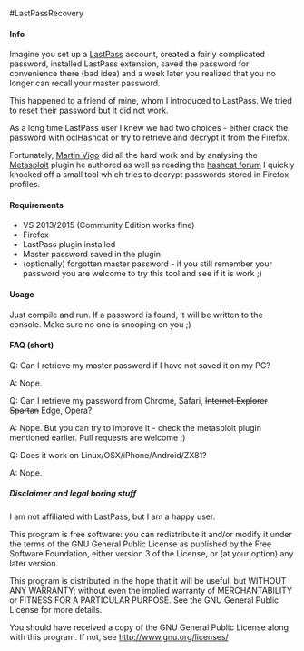 #LastPassRecovery

#### Info

Imagine you set up a [LastPass](https://www.lastpass.com) account, created a fairly complicated password, installed LastPass extension, 
saved the password for convenience there (bad idea) and a week later you realized that you no longer can recall your master password.

This happened to a friend of mine, whom I introduced to LastPass. We tried to reset their password but it did not work.

As a long time LastPass user I knew we had two choices - either crack the password with oclHashcat or try to retrieve and decrypt it from the Firefox.

Fortunately, [Martin Vigo](http://www.martinvigo.com/a-look-into-lastpass/) did all the hard work and by analysing the [Metasploit](http://www.metasploit.com) plugin he authored as well as reading the [hashcat forum](http://hashcat.net/forum/) I quickly knocked off a small tool which tries to decrypt passwords stored in Firefox profiles.

#### Requirements
* VS 2013/2015 (Community Edition works fine)
* Firefox 
* LastPass plugin installed
* Master password saved in the plugin
* (optionally) forgotten master password - if you still remember your password you are welcome to try this tool and see if it is work ;)

#### Usage
Just compile and run. If a password is found, it will be written to the console. Make sure no one is snooping on you ;)

#### FAQ (short)
Q: Can I retrieve my master password if I have not saved it on my PC?

A: Nope. 


Q: Can I retrieve my password from Chrome, Safari, ~~Internet Explorer~~ ~~Spartan~~ Edge, Opera?

A: Nope. But you can try to improve it - check the metasploit plugin mentioned earlier. Pull requests are welcome ;)


Q: Does it work on Linux/OSX/iPhone/Android/ZX81?

A: Nope.

##### Disclaimer and legal boring stuff
I am not affiliated with LastPass, but I am a happy user.

This program is free software: you can redistribute it and/or modify
it under the terms of the GNU General Public License as published by
the Free Software Foundation, either version 3 of the License, or
(at your option) any later version.

This program is distributed in the hope that it will be useful,
but WITHOUT ANY WARRANTY; without even the implied warranty of
MERCHANTABILITY or FITNESS FOR A PARTICULAR PURPOSE.  See the
GNU General Public License for more details.

You should have received a copy of the GNU General Public License
along with this program.  If not, see <http://www.gnu.org/licenses/>